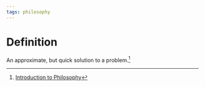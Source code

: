 ```yaml
---
tags: philosophy
---
```


# Definition

An approximate, but quick solution to a problem.[^1]

[^1]: [Introduction to Philosophy](zotero://open-pdf/library/items/M84L5RRJ?page=57)
